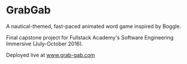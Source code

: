 # GrabGab
A nautical-themed, fast-paced animated word game inspired by Boggle. 

Final capstone project for Fullstack Academy's Software Engineering Immersive (July-October 2016).

Deployed live at www.grab-gab.com

